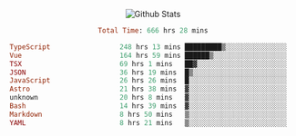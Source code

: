 <!DOCTYPE html>
<body>
<div align="center">
  
  ![Github Stats](https://github-readme-stats.vercel.app/api?username=verycrunchy&show_icons=true&theme=radical)

<!--START_SECTION:waka-->

```ruby
Total Time: 666 hrs 28 mins

TypeScript                 248 hrs 13 mins █████████▒░░░░░░░░░░░░░░░   37.26 %
Vue                        164 hrs 59 mins ██████▒░░░░░░░░░░░░░░░░░░   24.76 %
TSX                        69 hrs 1 mins   ██▓░░░░░░░░░░░░░░░░░░░░░░   10.36 %
JSON                       36 hrs 19 mins  █▒░░░░░░░░░░░░░░░░░░░░░░░   05.45 %
JavaScript                 26 hrs 26 mins  █░░░░░░░░░░░░░░░░░░░░░░░░   03.97 %
Astro                      21 hrs 38 mins  ▓░░░░░░░░░░░░░░░░░░░░░░░░   03.25 %
unknown                    20 hrs 8 mins   ▓░░░░░░░░░░░░░░░░░░░░░░░░   03.02 %
Bash                       14 hrs 39 mins  ▓░░░░░░░░░░░░░░░░░░░░░░░░   02.20 %
Markdown                   8 hrs 50 mins   ▒░░░░░░░░░░░░░░░░░░░░░░░░   01.32 %
YAML                       8 hrs 21 mins   ▒░░░░░░░░░░░░░░░░░░░░░░░░   01.25 %
```

<!--END_SECTION:waka-->
</div>
</body>
</html>

